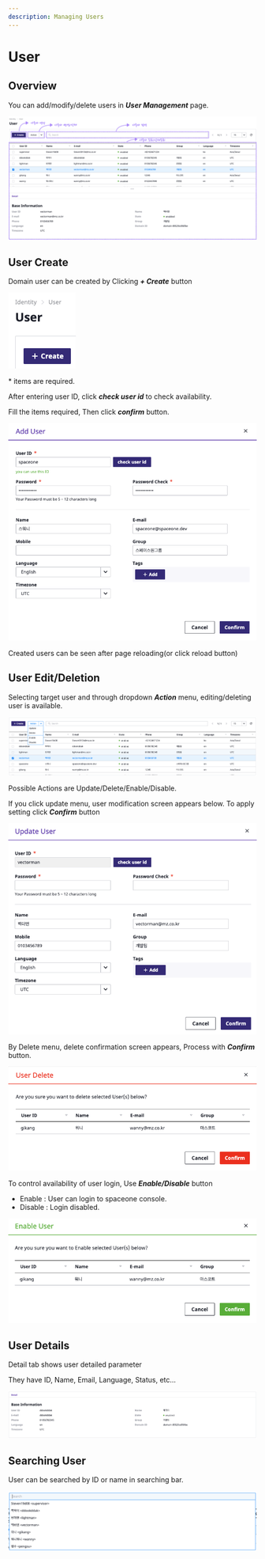 ```yaml
---
description: Managing Users
---
```


# User

## Overview

You can add/modify/delete users in _**User Management**_ page.

![](../.gitbook/assets/2020-08-06-7.02.44-.png)

 

## User Create

Domain user can be created by Clicking _**+ Create**_ button

![](../.gitbook/assets/2020-08-06-7.19.09.png)

 \* items are required.

After entering user ID, click _**check user id**_  to check availability.

Fill the items required, Then click _**confirm**_ button.

![](../.gitbook/assets/2020-08-06-7.18.13.png)

Created users can be seen after page reloading\(or click reload button\)

## User Edit/Deletion

Selecting target user and through dropdown _**Action**_ menu, editing/deleting user is available.

![](../.gitbook/assets/2020-08-06-7.24.02.png)

Possible Actions are Update/Delete/Enable/Disable.

If you click update menu, user modification screen appears below. To apply setting click _**Confirm**_ button

![](../.gitbook/assets/2020-08-06-7.37.25.png)

By Delete menu, delete confirmation screen appears, Process with _**Confirm**_ button.

![](../.gitbook/assets/2020-08-06-7.39.29.png)

To control availability of user login, Use _**Enable/Disable**_ button

* Enable : User can login to spaceone console.
* Disable : Login disabled.

![](../.gitbook/assets/2020-08-06-7.41.51.png)

## User Details

Detail tab shows user detailed parameter

They have ID, Name, Email, Language, Status, etc...

![](../.gitbook/assets/2020-08-06-7.43.44.png)

## Searching User

User can be searched by ID or name in searching bar.

![](../.gitbook/assets/2020-08-06-7.44.12.png)



